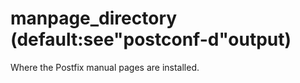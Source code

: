 # manpage_directory (default:see"postconf-d"output) 


Where the Postfix manual pages are installed.



